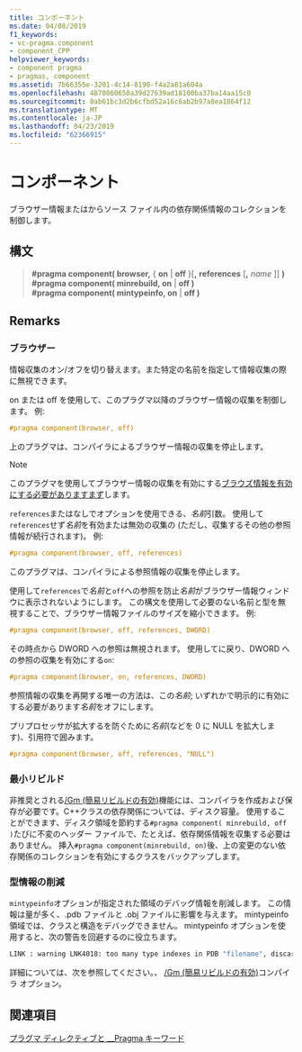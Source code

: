 ```yaml
---
title: コンポーネント
ms.date: 04/08/2019
f1_keywords:
- vc-pragma.component
- component_CPP
helpviewer_keywords:
- component pragma
- pragmas, component
ms.assetid: 7b66355e-3201-4c14-8190-f4a2a81a604a
ms.openlocfilehash: 4870860650a39d27639ad18100ba37ba14aa15c0
ms.sourcegitcommit: 0ab61bc3d2b6cfbd52a16c6ab2b97a8ea1864f12
ms.translationtype: MT
ms.contentlocale: ja-JP
ms.lasthandoff: 04/23/2019
ms.locfileid: "62366915"
---
```

# <a name="component"></a>コンポーネント

ブラウザー情報またはからソース ファイル内の依存関係情報のコレクションを制御します。

## <a name="syntax"></a>構文

> **#pragma component( browser,** { **on** | **off** }[**,** **references** [**,** *name* ]] **)** \
> **#pragma component( minrebuild, on** | **off )** \
> **#pragma component( mintypeinfo, on** | **off )**

## <a name="remarks"></a>Remarks

### <a name="browser"></a>ブラウザー

情報収集のオン/オフを切り替えます。また特定の名前を指定して情報収集の際に無視できます。

on または off を使用して、このプラグマ以降のブラウザー情報の収集を制御します。 例:

```cpp
#pragma component(browser, off)
```

上のプラグマは、コンパイラによるブラウザー情報の収集を停止します。

> [!NOTE]
> このプラグマを使用してブラウザー情報の収集を有効にする[ブラウズ情報を有効にする必要がありますまず](../build/reference/building-browse-information-files-overview.md)します。

`references`またはなしでオプションを使用できる、*名前*引数。 使用して`references`せず*名前*を有効または無効の収集の (ただし、収集するその他の参照情報が続行されます)。 例:

```cpp
#pragma component(browser, off, references)
```

このプラグマは、コンパイラによる参照情報の収集を停止します。

使用して`references`で*名前*と`off`への参照を防止*名前*がブラウザー情報ウィンドウに表示されないようにします。 この構文を使用して必要のない名前と型を無視することで、ブラウザー情報ファイルのサイズを縮小できます。 例:

```cpp
#pragma component(browser, off, references, DWORD)
```

その時点から DWORD への参照は無視されます。 使用してに戻り、DWORD への参照の収集を有効にする`on`:

```cpp
#pragma component(browser, on, references, DWORD)
```

参照情報の収集を再開する唯一の方法は、この*名前*; いずれかで明示的に有効にする必要があります*名前*をオフにします。

プリプロセッサが拡大するを防ぐために*名前*(などを 0 に NULL を拡大します)、引用符で囲みます。

```cpp
#pragma component(browser, off, references, "NULL")
```

### <a name="minimal-rebuild"></a>最小リビルド

非推奨とされる[/Gm (簡易リビルドの有効)](../build/reference/gm-enable-minimal-rebuild.md)機能には、コンパイラを作成および保存が必要です。C++クラスの依存関係については、ディスク容量。 使用することができます、ディスク領域を節約する`#pragma component( minrebuild, off )`たびに不変のヘッダー ファイルで、たとえば、依存関係情報を収集する必要はありません。 挿入`#pragma component(minrebuild, on)`後、上の変更のない依存関係のコレクションを有効にするクラスをバックアップします。

### <a name="reduce-type-information"></a>型情報の削減

`mintypeinfo`オプションが指定された領域のデバッグ情報を削減します。 この情報は量が多く、.pdb ファイルと .obj ファイルに影響を与えます。 mintypeinfo 領域では、クラスと構造をデバッグできません。 mintypeinfo オプションを使用すると、次の警告を回避するのに役立ちます。

```cmd
LINK : warning LNK4018: too many type indexes in PDB "filename", discarding subsequent type information
```

詳細については、次を参照してください。、 [/Gm (簡易リビルドの有効)](../build/reference/gm-enable-minimal-rebuild.md)コンパイラ オプション。

## <a name="see-also"></a>関連項目

[プラグマ ディレクティブと __Pragma キーワード](../preprocessor/pragma-directives-and-the-pragma-keyword.md)